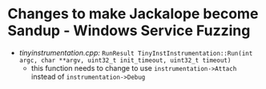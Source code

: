 # Changes to make Jackalope become Sandup - Windows Service Fuzzing

- *tinyinstrumentation.cpp:* `RunResult TinyInstInstrumentation::Run(int argc, char **argv, uint32_t init_timeout, uint32_t timeout)`
  - this function needs to change to use `instrumentation->Attach` instead of `instrumentation->Debug`
